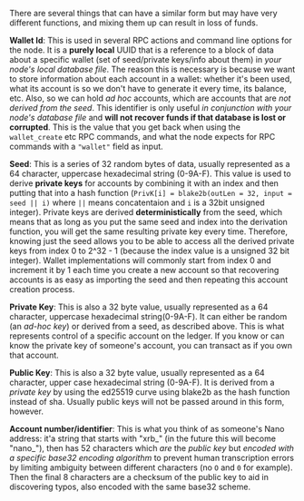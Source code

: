 There are several things that can have a similar form but may have very different functions, and mixing them up can result in loss of funds.

**Wallet Id**: This is used in several RPC actions and command line options for the node. It is a **purely local** UUID that is a reference to a block of data about a specific wallet (set of seed/private keys/info about them) in *your node's local database file*. The reason this is necessary is because we want to store information about each account in a wallet: whether it's been used, what its account is so we don't have to generate it every time, its balance, etc. Also, so we can hold *ad hoc* accounts, which are accounts that are *not derived from the seed*. This identifier is only useful *in conjunction with your node's database file* and **will not recover funds if that database is lost or corrupted**. This is the value that you get back when using the `wallet_create` etc RPC commands, and what the node expects for RPC commands with a `"wallet"` field as input.

**Seed**: This is a series of 32 random bytes of data, usually represented as a 64 character, uppercase hexadecimal string (0-9A-F). This value is used to derive **private keys** for accounts by combining it with an index and then putting that into a hash function (`PrivK[i] = blake2b(outLen = 32, input = seed || i)` where `||` means concatentaion and `i` is a 32bit unsigned integer). Private keys are derived **deterministically** from the seed, which means that as long as you put the same seed and index into the derivation function, you will get the same resulting private key every time. Therefore, knowing just the seed allows you to be able to access all the derived private keys from index 0 to 2^32 - 1 (because the index value is a unsigned 32 bit integer). Wallet implementations will commonly start from index 0 and increment it by 1 each time you create a new account so that recovering accounts is as easy as importing the seed and then repeating this account creation process.

**Private Key**: This is also a 32 byte value, usually represented as a 64 character, uppercase hexadecimal string(0-9A-F). It can either be random (an *ad-hoc key*) or derived from a seed, as described above. This is what represents control of a specific account on the ledger. If you know or can know the private key of someone's account, you can transact as if you own that account.

**Public Key**: This is also a 32 byte value, usually represented as a 64 character, upper case hexadecimal string (0-9A-F). It is derived from a *private key* by using the ed25519 curve using blake2b as the hash function instead of sha. Usually public keys will not be passed around in this form, however.

**Account number/identifier**: This is what you think of as someone's Nano address: it'a string that starts with "xrb_" (in the future this will become "nano_"), then has 52 characters which *are* the *public key* but *encoded with a specific base32 encoding algorithm* to prevent human transcription errors by limiting ambiguity between different characters (no `O` and `0` for example). Then the final 8 characters are a checksum of the public key to aid in discovering typos, also encoded with the same base32 scheme.